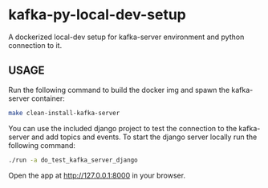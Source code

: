 # kafka-py-local-dev-setup
A dockerized local-dev setup for kafka-server environment and python connection to it. 

## USAGE 
Run the following command to build the docker img and spawn the kafka-server container:
```bash
make clean-install-kafka-server
```

You can use the included django project to test the connection to the kafka-server and add topics and events.
To start the django server locally run the following command:

```bash
./run -a do_test_kafka_server_django
```

Open the app at http://127.0.0.1:8000 in your browser.
